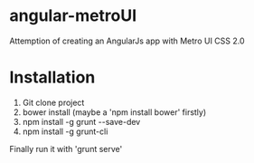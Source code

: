 angular-metroUI
===============

Attemption of creating an AngularJs app with Metro UI CSS 2.0

Installation
===============
1. Git clone project
2. bower install (maybe a 'npm install bower' firstly)
3. npm install -g grunt --save-dev
4. npm install -g grunt-cli

Finally run it with 'grunt serve'
